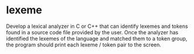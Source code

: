 # lexeme
Develop a lexical analyzer in C or C++ that can identify lexemes and tokens found in a source code file provided by the user.  Once the analyzer has identified the lexemes of the language and matched them to a token group, the program should print each lexeme / token pair to the screen.
